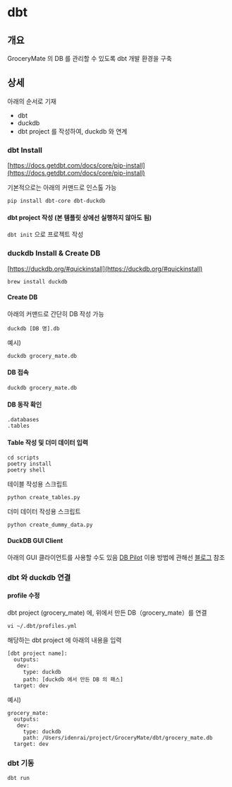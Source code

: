# dbt

## 개요

GroceryMate 의 DB 를 관리할 수 있도록 dbt 개발 환경을 구축

## 상세

아래의 순서로 기재

- dbt
- duckdb
- dbt project 를 작성하여, duckdb 와 연계

### dbt Install

[https://docs.getdbt.com/docs/core/pip-install](https://docs.getdbt.com/docs/core/pip-install)

기본적으로는 아래의 커맨드로 인스톨 가능

```shell
pip install dbt-core dbt-duckdb
```

#### dbt project 작성 (본 템플릿 상에선 실행하지 않아도 됨)

`dbt init` 으로 프로젝트 작성

### duckdb Install & Create DB

[https://duckdb.org/#quickinstall](https://duckdb.org/#quickinstall)

```shell
brew install duckdb
```

#### Create DB

아래의 커맨드로 간단히 DB 작성 가능

```shell
duckdb [DB 명].db
```

예시)

```shell
duckdb grocery_mate.db
```

#### DB 접속

```shell
duckdb grocery_mate.db
```

#### DB 동작 확인

```duckdb
.databases
.tables
```

#### Table 작성 및 더미 데이터 입력

```shell
cd scripts
poetry install
poetry shell
```

테이블 작성용 스크립트

```shell
python create_tables.py
```

더미 데이터 작성용 스크립트

```shell
python create_dummy_data.py
```

#### DuckDB GUI Client

아래의 GUI 클라이언트를 사용할 수도 있음
[DB Pilot](https://www.dbpilot.io/duckdb)
이용 방법에 관해선 [블로그](https://idenrai.tistory.com/296) 참조

### dbt 와 duckdb 연결

#### profile 수정

dbt project (grocery_mate) 에, 위에서 만든 DB（grocery_mate）를 연결

```shell
vi ~/.dbt/profiles.yml
```

해당하는 dbt project 에 아래의 내용을 입력

```shell
[dbt project name]:
  outputs:
   dev:
     type: duckdb
     path: [duckdb 에서 만든 DB 의 패스]
  target: dev
```

예시)

```shell
grocery_mate:
  outputs:
   dev:
     type: duckdb
     path: /Users/idenrai/project/GroceryMate/dbt/grocery_mate.db
  target: dev
```

### dbt 기동

```shell
dbt run
```
